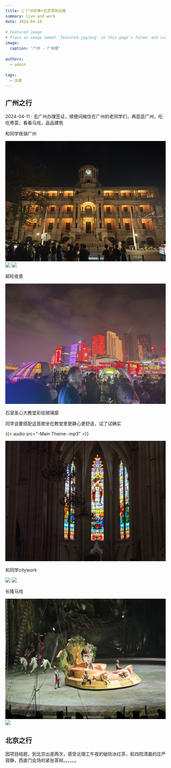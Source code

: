 ```yaml
---
title: 🎉 广州办事+北京项目出差
summary: live and work
date: 2024-04-10

# Featured image
# Place an image named `featured.jpg/png` in this page's folder and customize its options here.
image:
  caption: '广州 - 广州塔'

authors:
  - admin

tags:
  - 出差
---
```


## 广州之行

2024-04-11 : 去广州办理签证，顺便问候住在广州的老同学们，再逛逛广州，吃吃粤菜，看看马戏，品品建筑

和同学夜骑广州

![](./picture/arch-1.jpg)
![](./picture/arch-2.jpg)
![](./picture/arch-3.jpg)

邮轮夜景

![](./picture/arch-4.jpg)

石室圣心大教堂彩绘玻璃窗

同学说要搭配这首歌坐在教堂里更静心更舒适，试了试确实

{{< audio src="-Main Theme-.mp3" >}}


![](./picture/arch-5.jpg)

和同学citywork

![](./picture/arch-6.jpg)
![](./picture/arch-7.jpg)

长隆马戏

![](./picture/circus-1.jpg)
![](./picture/circus-2.jpg)



## 北京之行

因项目结题，到北京出差两次，感受北理工午夜的破防冰红茶，航四院清晨的庄严寂静，西直门会场的紧张答辩。。。。。。

